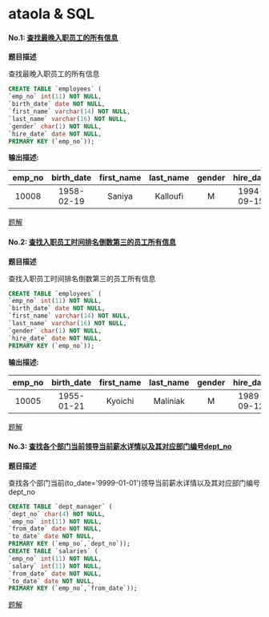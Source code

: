 # ataola & SQL

#### No.1: [查找最晚入职员工的所有信息](https://www.nowcoder.com/practice/218ae58dfdcd4af195fff264e062138f?tpId=82&tqId=29753&tPage=1&rp=&ru=/ta/sql&qru=/ta/sql/question-ranking)


**题目描述**

查找最晚入职员工的所有信息

```sql
CREATE TABLE `employees` (
`emp_no` int(11) NOT NULL,
`birth_date` date NOT NULL,
`first_name` varchar(14) NOT NULL,
`last_name` varchar(16) NOT NULL,
`gender` char(1) NOT NULL,
`hire_date` date NOT NULL,
PRIMARY KEY (`emp_no`));
```

**输出描述:**

| emp_no | birth_date |	first_name | last_name | gender | hire_date |
| :----: | :----: | :----: | :----: | :----: | :----: |
| 10008 | 1958-02-19 | Saniya | Kalloufi | M | 1994-09-15 |

[题解](tijie/01.md)


#### No.2: [查找入职员工时间排名倒数第三的员工所有信息](https://www.nowcoder.com/practice/ec1ca44c62c14ceb990c3c40def1ec6c?tpId=82&tqId=29754&tPage=1&rp=&ru=/ta/sql&qru=/ta/sql/question-ranking)

**题目描述**

查找入职员工时间排名倒数第三的员工所有信息

```sql
CREATE TABLE `employees` (
`emp_no` int(11) NOT NULL,
`birth_date` date NOT NULL,
`first_name` varchar(14) NOT NULL,
`last_name` varchar(16) NOT NULL,
`gender` char(1) NOT NULL,
`hire_date` date NOT NULL,
PRIMARY KEY (`emp_no`));
```
**输出描述:**

| emp_no | birth_date |	first_name | last_name | gender | hire_date |
| :----: | :----: | :----: | :----: | :----: | :----: |
| 10005 | 1955-01-21 | Kyoichi | Maliniak | M |1989-09-12 |

[题解](tijie/02.md)

#### No.3: [查找各个部门当前领导当前薪水详情以及其对应部门编号dept_no](https://www.nowcoder.com/practice/c63c5b54d86e4c6d880e4834bfd70c3b?tpId=82&tqId=29755&rp=0&ru=/ta/sql&qru=/ta/sql/question-ranking)

**题目描述**

查找各个部门当前(to_date='9999-01-01')领导当前薪水详情以及其对应部门编号dept_no

```sql
CREATE TABLE `dept_manager` (
`dept_no` char(4) NOT NULL,
`emp_no` int(11) NOT NULL,
`from_date` date NOT NULL,
`to_date` date NOT NULL,
PRIMARY KEY (`emp_no`,`dept_no`));
CREATE TABLE `salaries` (
`emp_no` int(11) NOT NULL,
`salary` int(11) NOT NULL,
`from_date` date NOT NULL,
`to_date` date NOT NULL,
PRIMARY KEY (`emp_no`,`from_date`));
```

[题解](tijie/03.md)
